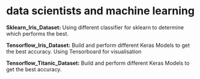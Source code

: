 # data scientists and machine learning

__Sklearn_Iris_Dataset:__   Using different classifier for sklearn to determine which performs the best.
 
 __Tensorflow_Iris_Dataset:__ Build and perform different Keras Models to get the best accuracy. Using Tensorboard for visualisation
 
 __Tensorflow_Titanic_Dataset:__ Build and perform different Keras Models to get the best accuracy.
